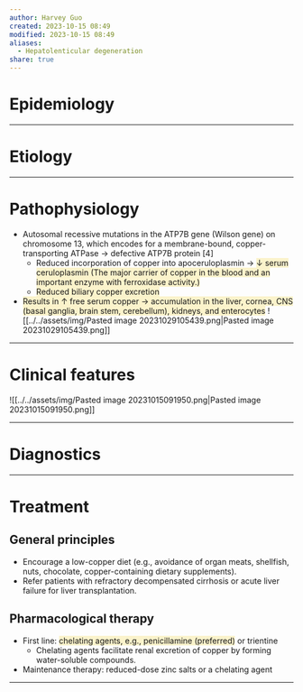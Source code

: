 ```yaml
---
author: Harvey Guo
created: 2023-10-15 08:49
modified: 2023-10-15 08:49
aliases:
  - Hepatolenticular degeneration
share: true
---
```

# Epidemiology


---
# Etiology


---
# Pathophysiology
- Autosomal recessive mutations in the ATP7B gene (Wilson gene) on chromosome 13, which encodes for a membrane-bound, copper-transporting ATPase → defective ATP7B protein [4]
	- Reduced incorporation of copper into apoceruloplasmin  → <span style="background:rgba(240, 200, 0, 0.2)">↓ serum ceruloplasmin (The major carrier of copper in the blood and an important enzyme with ferroxidase activity.)</span>
	- <span style="background:rgba(240, 200, 0, 0.2)">Reduced biliary copper excretion</span> 
- <span style="background:rgba(240, 200, 0, 0.2)">Results in ↑ free serum copper → accumulation in the liver, cornea, CNS (basal ganglia, brain stem, cerebellum), kidneys, and enterocytes</span>
![[../../assets/img/Pasted image 20231029105439.png|Pasted image 20231029105439.png]]

---
# Clinical features
![[../../assets/img/Pasted image 20231015091950.png|Pasted image 20231015091950.png]]

---
# Diagnostics


---
# Treatment
## General principles
- Encourage a low-copper diet (e.g., avoidance of organ meats, shellfish, nuts, chocolate, copper-containing dietary supplements).
- Refer patients with refractory decompensated cirrhosis or acute liver failure for liver transplantation.
## Pharmacological therapy
- First line: <span style="background:rgba(240, 200, 0, 0.2)">chelating agents, e.g., penicillamine (preferred)</span> or trientine
	- Chelating agents facilitate renal excretion of copper by forming water-soluble compounds.
- Maintenance therapy: reduced-dose zinc salts or a chelating agent

---
